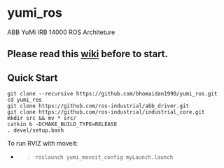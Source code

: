 # yumi_ros
ABB YuMi IRB 14000 ROS Architeture

## Please read this [wiki](https://github.com/kth-ros-pkg/yumi/wiki) before to start.

## Quick Start

```
git clone --recursive https://github.com/bhomaidan1990/yumi_ros.git
cd yumi_ros
git clone https://github.com/ros-industrial/abb_driver.git
git clone https://github.com/ros-industrial/industrial_core.git
mkdir src && mv * src/
catkin b -DCMAKE_BUILD_TYPE=RELEASE
. devel/setup.bash
```

To run RVIZ with moveit:
- > `roslaunch yumi_moveit_config myLaunch.launch`
